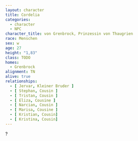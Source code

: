 ```yaml
---
layout: character
title: Cordelia
categories:
  - character
  - NPC
character_title: von Grenbrock, Prinzessin von Thaugrien
race: Menschen
sex: w
age: 27
height: "1,83"
class: TODO
homes:
  - Grenbrock
alignment: TN
alive: true
relationships:
  - [ Jervar, Kleiner Bruder ]
  - [ Stephan, Cousin ]
  - [ Tristan, Cousin ]
  - [ Eliza, Cousine ]
  - [ Narcian, Cousin ]
  - [ Marisa, Cousine ]
  - [ Kristian, Cousin]
  - [ Kristina, Cousin]
---
```


?